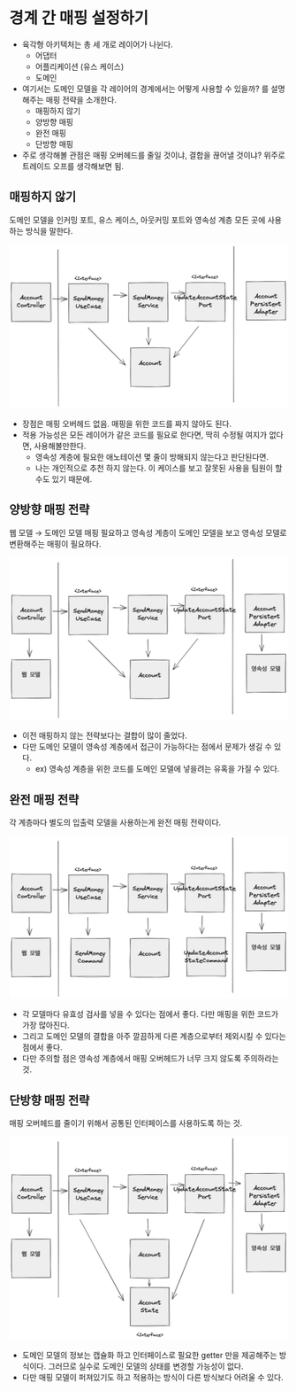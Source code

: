 # 경계 간 매핑 설정하기 

- 육각형 아키텍처는 총 세 개로 레이어가 나뉜다.
    - 어댑터
    - 어플리케이션 (유스 케이스)
    - 도메인
- 여기서는 도메인 모델을 각 레이어의 경계에서는 어떻게 사용할 수 있을까? 를 설명해주는 매핑 전략을 소개한다.
    - 매핑하지 않기
    - 양방향 매핑
    - 완전 매핑
    - 단방향 매핑
- 주로 생각해볼 관점은 매핑 오버헤드를 줄일 것이냐, 결합을 끊어낼 것이냐? 위주로 트레이드 오프를 생각해보면 됨.

## 매핑하지 않기 

도메인 모델을 인커밍 포트, 유스 케이스, 아웃커밍 포트와 영속성 계층 모든 곳에 사용하는 방식을 말한다. 

![](./images/노매핑전략.png)

- 장점은 매핑 오버헤드 없음. 매핑을 위한 코드를 짜지 않아도 된다.
- 적용 가능성은 모든 레이어가 같은 코드를 필요로 한다면, 딱히 수정될 여지가 없다면, 사용해볼만한다.
    - 영속성 계층에 필요한 애노테이션 몇 줄이 방해되지 않는다고 판단된다면.
    - 나는 개인적으로 추천 하지 않는다. 이 케이스를 보고 잘못된 사용을 팀원이 할 수도 있기 때문에.

## 양방향 매핑 전략

웹 모델 → 도메인 모델 매핑 필요하고 영속성 계층이 도메인 모델을 보고 영속성 모델로 변환해주는 매핑이 필요하다.

![](./images/양방향%20매핑.png)

- 이전 매핑하지 않는 전략보다는 결합이 많이 줄었다.
- 다만 도메인 모델이 영속성 계층에서 접근이 가능하다는 점에서 문제가 생길 수 있다.
    - ex) 영속성 계층을 위한 코드를 도메인 모델에 넣을려는 유혹을 가질 수 있다.

## 완전 매핑 전략

각 계층마다 별도의 입출력 모델을 사용하는게 완전 매핑 전략이다.

![](./images/완전매핑.png)

- 각 모델마다 유효성 검사를 넣을 수 있다는 점에서 좋다. 다만 매핑을 위한 코드가 가장 많아진다.
- 그리고 도메인 모델의 결합을 아주 깔끔하게 다른 계층으로부터 제외시킬 수 있다는 점에서 좋다.
- 다만 주의할 점은 영속성 계층에서 매핑 오버헤드가 너무 크지 않도록 주의하라는 것.

## 단방향 매핑 전략

매핑 오버헤드를 줄이기 위해서 공통된 인터페이스를 사용하도록 하는 것.

![](./images/단방향%20매핑.png)

- 도메인 모델의 정보는 캡슐화 하고 인터페이스로 필요한 getter 만을 제공해주는 방식이다. 그러므로 실수로 도메인 모델의 상태를 변경할 가능성이 없다.
- 다만 매핑 모델이 퍼져있기도 하고 적용하는 방식이 다른 방식보다 어려울 수 있다.
